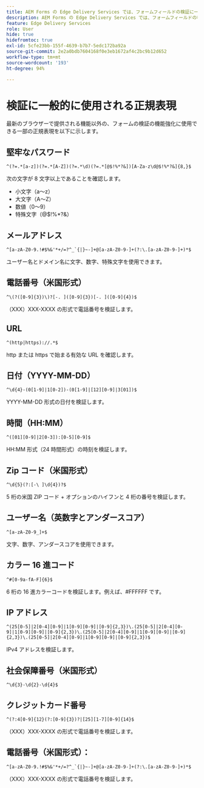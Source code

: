 ```yaml
---
title: AEM Forms の Edge Delivery Services では、フォームフィールドの検証に一般的に使用される正規表現を使用します
description: AEM Forms の Edge Delivery Services では、フォームフィールドの検証に一般的に使用される正規表現を使用します
feature: Edge Delivery Services
role: User
hide: true
hidefromtoc: true
exl-id: 5cfe23bb-155f-4639-b7b7-5edc172ba92a
source-git-commit: 2e2a0bdb7604168f0e3eb1672af4c2bc9b12d652
workflow-type: tm+mt
source-wordcount: '193'
ht-degree: 94%

---
```


# 検証に一般的に使用される正規表現

最新のブラウザーで提供される機能以外の、フォームの検証の機能強化に使用できる一部の正規表現を以下に示します。

## 堅牢なパスワード

```regex
^(?=.*[a-z])(?=.*[A-Z])(?=.*\d)(?=.*[@$!%*?&])[A-Za-z\d@$!%*?&]{8,}$
```

次の文字が 8 文字以上であることを確認します。

- 小文字（a～z）
- 大文字（A～Z）
- 数値（0～9）
- 特殊文字（@$!%*?&amp;）


## メールアドレス


```regex
^[a-zA-Z0-9.!#$%&'*+/=?^_`{|}~-]+@[a-zA-Z0-9-]+(?:\.[a-zA-Z0-9-]+)*$
```

ユーザー名とドメイン名に文字、数字、特殊文字を使用できます。


## 電話番号（米国形式）

```regex
^\(?([0-9]{3})\)?[-. ]([0-9]{3})[-. ]([0-9]{4})$
```

（XXX）XXX-XXXX の形式で電話番号を検証します。



## URL

```regex
^(http|https)://.*$
```

http または https で始まる有効な URL を確認します。



## 日付（YYYY-MM-DD）

```regex
^\d{4}-(0[1-9]|1[0-2])-(0[1-9]|[12][0-9]|3[01])$
```

YYYY-MM-DD 形式の日付を検証します。


## 時間（HH:MM）

```regex
^([01][0-9]|2[0-3]):[0-5][0-9]$
```

HH:MM 形式（24 時間形式）の時刻を検証します。


## Zip コード（米国形式）

```regex
^\d{5}(?:[-\ ]\d{4})?$
```

5 桁の米国 ZIP コード + オプションのハイフンと 4 桁の番号を検証します。


## ユーザー名（英数字とアンダースコア）

```regex
^[a-zA-Z0-9_]+$
```

文字、数字、アンダースコアを使用できます。


## カラー 16 進コード

```regex
^#[0-9a-fA-F]{6}$
```

6 桁の 16 進カラーコードを検証します。例えば、#FFFFFF です。


## IP アドレス

```regex
^(25[0-5]|2[0-4][0-9]|1[0-9][0-9]|[0-9]{2,3})\.(25[0-5]|2[0-4][0-9]|1[0-9][0-9]|[0-9]{2,3})\.(25[0-5]|2[0-4][0-9]|1[0-9][0-9]|[0-9]{2,3})\.(25[0-5]|2[0-4][0-9]|1[0-9][0-9]|[0-9]{2,3})$
```

IPv4 アドレスを検証します。



## 社会保障番号（米国形式）

```regex
^\d{3}-\d{2}-\d{4}$
```



## クレジットカード番号

```regex
^(?:4[0-9]{12}(?:[0-9]{3})?|[25][1-7][0-9]{14}$
```

（XXX）XXX-XXXX の形式で電話番号を検証します。



## 電話番号（米国形式）：

```regex
^[a-zA-Z0-9.!#$%&'*+/=?^_`{|}~-]+@[a-zA-Z0-9-]+(?:\.[a-zA-Z0-9-]+)*$
```

（XXX）XXX-XXXX の形式で電話番号を検証します。
